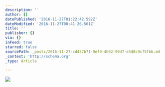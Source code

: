 ```yaml
---
description: ''
author: []
datePublished: '2016-11-27T01:22:42.592Z'
dateModified: '2016-11-27T00:41:26.561Z'
title: ''
publisher: {}
via: {}
inFeed: true
starred: false
sourcePath: _posts/2016-11-27-cd437b71-9ef0-4b92-90d7-e5d8c9cf5fbb.md
_context: 'http://schema.org'
_type: Article

---
```

![](https://the-grid-user-content.s3-us-west-2.amazonaws.com/8cc90a5c-f4bd-4fe4-9f9f-042227777e55.jpg)